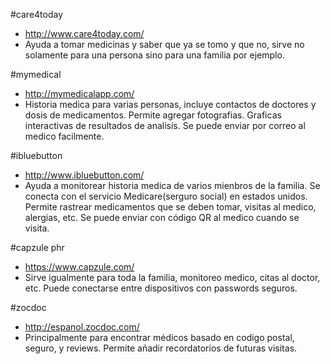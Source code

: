 #care4today
- http://www.care4today.com/
- Ayuda a tomar medicinas y saber que ya se tomo y que no, sirve no solamente para una persona sino para una familia por ejemplo.
 
#mymedical
- http://mymedicalapp.com/
- Historia medica para varias personas, incluye contactos de doctores y dosis de medicamentos. Permite agregar fotografias. Graficas interactivas de resultados de analisis. Se puede enviar por correo al medico facilmente.

#ibluebutton
- http://www.ibluebutton.com/
- Ayuda a monitorear historia medica de varios mienbros de la familia. Se conecta con el servicio Medicare(serguro social) en estados unidos. Permite rastrear medicamentos que se deben tomar, visitas al medico, alergias, etc. Se puede enviar con código QR al medico cuando se visita.

#capzule phr 
- https://www.capzule.com/
- Sirve igualmente para toda la familia, monitoreo medico, citas al doctor, etc. Puede conectarse entre dispositivos con passwords seguros.

#zocdoc 
- http://espanol.zocdoc.com/
- Principalmente para encontrar médicos basado en codigo postal, seguro, y reviews. Permite añadir recordatorios de futuras visitas.
 
